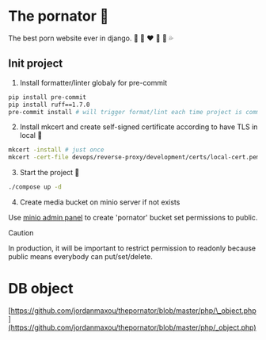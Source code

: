 # The pornator :eggplant:

The best porn website ever in django. :underage: :woman: :heart: :massage: :kiss: :sweat_drops:

## Init project

1. Install formatter/linter globaly for pre-commit

```bash
pip install pre-commit
pip install ruff==1.7.0
pre-commit install # will trigger format/lint each time project is commit
```

2. Install mkcert and create self-signed certificate according to have TLS in local :key:

```bash
mkcert -install # just once
mkcert -cert-file devops/reverse-proxy/development/certs/local-cert.pem -key-file devops/reverse-proxy/development/certs/local-key.pem "docker.localhost" "*.docker.localhost"
```

3. Start the project :rocket:

```bash
./compose up -d
```

4. Create media bucket on minio server if not exists

Use [minio admin panel](https://minio-admin.pornator.localhost) to create 'pornator' bucket set permissions to public.

> [!CAUTION]
> In production, it will be important to restrict permission to readonly because public means everybody can put/set/delete.

# DB object

[https://github.com/jordanmaxou/thepornator/blob/master/php/\_object.php](https://github.com/jordanmaxou/thepornator/blob/master/php/_object.php)
